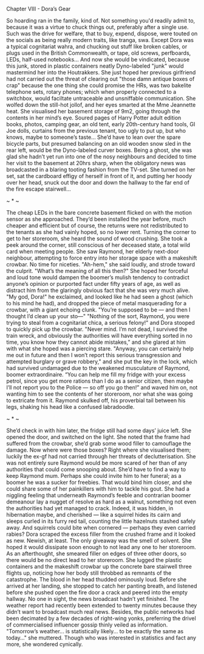 Chapter VIII - Dora’s Gear

So hoarding ran in the family, kind of. Not something you'd readily admit to, because it was a virtue to chuck things out, preferably after a single use. Such was the drive for welfare, that to buy, expend, dispose, were touted on the socials as being really modern traits, like tranga, swa. Except Dora was a typical cognitariat wahra, and chucking out stuff like broken cables, or plugs used in the British Commonwealth, or tape, old screws, perfboards, LEDs, half-used notebooks... And now she would be vindicated, because this junk, stored in plastic containers neatly Dyno-labeled "junk" would mastermind her into the Houtrakkers.
She just hoped her previous girlfriend had not carried out the threat of clearing out "those damn antique boxes of crap" because the one thing she could promise the HRs, was two bakelite telephone sets, rotary phones; which when properly connected to a switchbox, would faciltate untraceable and unsniffable communication.
She wolfed down the still-hot jollof, and her eyes smarted at the Mme Jeannette heat. She visualised her basement storage of 9m2, going through the contents in her mind’s eye. Soured pages of Harry Potter adult edition books, photos, camping gear, an old tent, early 20th-century hand tools, GI Joe dolls, curtains from the previous tenant, too ugly to put up, but who knows, maybe to someone’s taste...
She’d have to lean over the spare bicycle parts, but presumed balancing on an old wooden snow sled in the rear left, would be the Dyno-labeled curver boxes. Being a ghost, she was glad she hadn’t yet run into one of the nosy neighbours and decided to time her visit to the basement at 20hrs sharp, when the obligatory news was broadcasted in a blaring tooting fashion from the TV-set. She turned on her set, sat the cardboard effigy of herself in front of it, and putting her hoody over her head, snuck out the door and down the hallway to the far end of the fire escape stairwell…

~ * ~

The cheap LEDs in the bare concrete basement flicked on with the motion sensor as she approached. They’d been installed the year before, much cheaper and efficient but of course, the returns were not redistributed to the tenants as she had vainly hoped, so no lower rent. Turning the corner to get to her storeroom, she heard the sound of wood crushing. She took a peek around the corner, still conscious of her deceased state, a total wild card when meeting people. She saw Raymond, her elderly next-door neighbour, attempting to force entry into her storage space with a makeshift crowbar. No time for niceties.
"Ah-hem," she said loudly, and strode toward the culprit. "What’s the meaning of all this then?" She hoped her forceful and loud tone would dampen the boomer’s mulish tendency to contradict anyone’s opinion or purported fact under fifty years of age, as well as distract him from the glaringly obvious fact that she was very much alive.
"My god, Dora!" he exclaimed, and looked like he had seen a ghost (which to his mind he had), and dropped the piece of metal masquerading for a crowbar, with a giant echoing clunk. "You’re supposed to be — and then I thought I’d clean up your sto—"
"Nothing of the sort, Raymond, you were trying to steal from a cognitariat chica, a serious felony!" and Dora stooped to quickly pick up the crowbar. "Never mind. I’m not dead, I survived the train wreck, and obviously the authorities will have everything sorted in no time, you know how they cannot abide mistakes,” and she glared at him with what she hoped was a piercing stare. 
"Anyway, you can certainly help me out in future and then I won’t report this serious transgression and attempted burglary or grave robbery," and she put the key in the lock, which had survived undamaged due to the weakened musculature of Raymond, boomer extraordinaire. 
“You can help me fill my fridge with your excess petrol, since you get more rations than I do as a senior citizen, then maybe I’ll not report you to the Police — so off you go then!” and waved him on, not wanting him to see the contents of her storeroom, nor what she was going to extricate from it. Raymond skulked off, his proverbial tail between his legs, shaking his head like a confused labradoodle.

~ * ~

She’d check in with him later, the fridge still had some days’ juice left. She opened the door, and switched on the light. She noted that the frame had suffered from the crowbar, she’d grab some wood filler to camouflage the damage. Now where were those boxes? Right where she visualised them; luckily the ex-gf had not carried through her threats of declutterisation.
She was not entirely sure Raymond would be more scared of her than of any authorities that could come snooping about. She’d have to find a way to keep Raymond mum. Perhaps she could invite him to her funeral; as a boomer he was a sucker for freebies. That would bind him closer, and she could share some of her painkillers with him to tackle his gout. She had a niggling feeling that underneath Raymond’s feeble and contrarian boomer demeanour lay a nugget of resolve as hard as a walnut, something not even the authorities had yet managed to crack. Indeed, it was hidden, in hibernation maybe, and cherished — like a squirrel hides its cairn and sleeps curled in its furry red tail, counting the little hazelnuts stashed safely away. And squirrels could bite when cornered — perhaps they even carried rabies?
Dora scraped the excess filler from the crushed frame and it looked as new. Newish, at least. The only giveaway was the smell of solvent. She hoped it would dissipate soon enough to not lead any one to her storeroom. As an afterthought, she smeared filler on edges of three other doors, so there would be no direct lead to her storeroom.
She lugged the plastic containers and the makeshift crowbar up the concrete bare stairwell three flights up, noticing how her body still throbbed as remnants of the catastrophe. The blood in her head thudded ominously loud. Before she arrived at her landing, she stopped to catch her panting breath, and listened before she pushed open the fire door a crack and peered into the empty hallway. No one in sight, the news broadcast hadn’t yet finished. The weather report had recently been extended to twenty minutes because they didn’t want to broadcast much real news. Besides, the public networks had been decimated by a few decades of right-wing yonks, preferring the drivel of commercialised influencer gossip thinly veiled as information.
"Tomorrow’s weather... is statistically likely... to be exactly the same as today…" she muttered. Though who was interested in statistics and fact any more, she wondered cynically.
